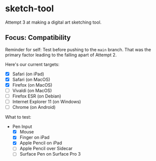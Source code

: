 # sketch-tool
Attempt 3 at making a digital art sketching tool.

## Focus: Compatibility
Reminder for self: Test before pushing to the `main` branch.  That was the primary factor leading to the falling apart of Attempt 2.

Here's our current targets:
* [x] Safari (on iPad)
* [x] Safari (on MacOS)
* [x] Firefox (on MacOS)
* [ ] Vivaldi (on MacOS)
* [ ] Firefox ESR (on Debian)
* [ ] Internet Explorer 11 (on Windows)
* [ ] Chrome (on Android)

What to test:
* Pen Input
  * [x] Mouse
  * [x] Finger on iPad
  * [x] Apple Pencil on iPad
  * [ ] Apple Pencil over Sidecar
  * [ ] Surface Pen on Surface Pro 3
